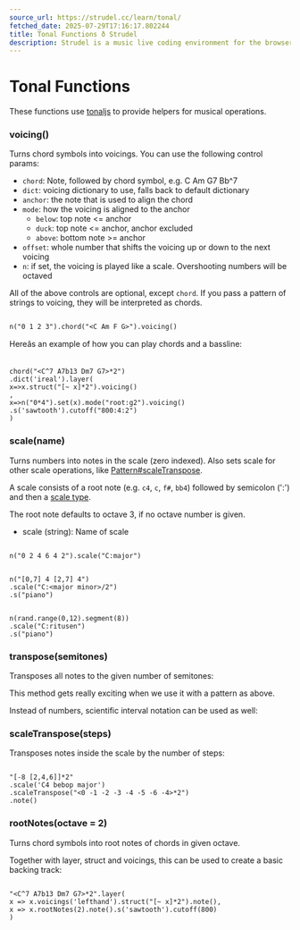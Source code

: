 ```yaml
---
source_url: https://strudel.cc/learn/tonal/
fetched_date: 2025-07-29T17:16:17.802244
title: Tonal Functions ð Strudel
description: Strudel is a music live coding environment for the browser, porting the TidalCycles pattern language to JavaScript.
---
```

 # Tonal Functions

These functions use [tonaljs](https://github.com/tonaljs/tonal) to provide helpers for musical operations.

### voicing()

Turns chord symbols into voicings. You can use the following control params:

- `chord`: Note, followed by chord symbol, e.g. C Am G7 Bb^7
- `dict`: voicing dictionary to use, falls back to default dictionary
- `anchor`: the note that is used to align the chord
- `mode`: how the voicing is aligned to the anchor
	- `below`: top note <= anchor
	- `duck`: top note <= anchor, anchor excluded
	- `above`: bottom note >= anchor
- `offset`: whole number that shifts the voicing up or down to the next voicing
- `n`: if set, the voicing is played like a scale. Overshooting numbers will be octaved

All of the above controls are optional, except `chord`.
If you pass a pattern of strings to voicing, they will be interpreted as chords.


```

n("0 1 2 3").chord("<C Am F G>").voicing()

```


Hereâs an example of how you can play chords and a bassline:


```

chord("<C^7 A7b13 Dm7 G7>*2")
.dict('ireal').layer(
x=>x.struct("[~ x]*2").voicing()
,
x=>n("0*4").set(x).mode("root:g2").voicing()
.s('sawtooth').cutoff("800:4:2")
)

```


### scale(name)

Turns numbers into notes in the scale (zero indexed). Also sets scale for other scale operations, like [Pattern#scaleTranspose](#pattern-scaleTranspose).

A scale consists of a root note (e.g. `c4`, `c`, `f#`, `bb4`) followed by semicolon (':') and then a [scale type](https://github.com/tonaljs/tonal/blob/main/packages/scale-type/data.ts).

The root note defaults to octave 3, if no octave number is given.

- scale (string): Name of scale


```

n("0 2 4 6 4 2").scale("C:major")

```



```

n("[0,7] 4 [2,7] 4")
.scale("C:<major minor>/2")
.s("piano")

```



```

n(rand.range(0,12).segment(8))
.scale("C:ritusen")
.s("piano")

```


### transpose(semitones)

Transposes all notes to the given number of semitones:

This method gets really exciting when we use it with a pattern as above.

Instead of numbers, scientific interval notation can be used as well:

### scaleTranspose(steps)

Transposes notes inside the scale by the number of steps:


```

"[-8 [2,4,6]]*2"
.scale('C4 bebop major')
.scaleTranspose("<0 -1 -2 -3 -4 -5 -6 -4>*2")
.note()

```


### rootNotes(octave = 2)

Turns chord symbols into root notes of chords in given octave.

Together with layer, struct and voicings, this can be used to create a basic backing track:


```

"<C^7 A7b13 Dm7 G7>*2".layer(
x => x.voicings('lefthand').struct("[~ x]*2").note(),
x => x.rootNotes(2).note().s('sawtooth').cutoff(800)
)

```

 
